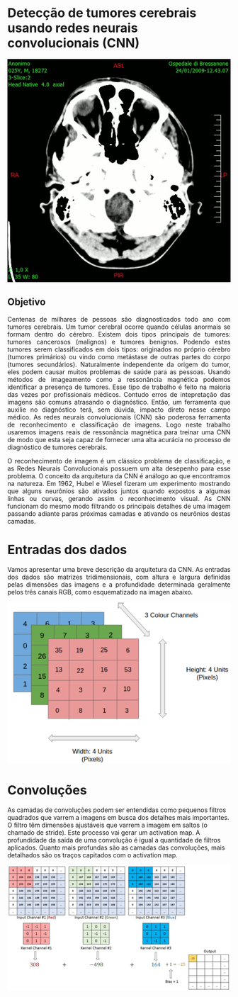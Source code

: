 # Detecção de tumores cerebrais usando redes neurais convolucionais (CNN)
![brain](https://github.com/RondinellyMorais/Deteccao-de-tumores-cerebrais-usando-rede-neural-convolucional/blob/master/tac.gif)

## Objetivo
<p align="justify"> Centenas de milhares de pessoas são diagnosticados todo ano com tumores cerebrais. Um tumor cerebral ocorre quando células anormais se formam dentro do cérebro. Existem dois tipos principais de tumores: tumores cancerosos (malignos) e tumores benignos. Podendo estes tumores serem classificados em dois tipos: originados no próprio cérebro (tumores primários) ou vindo como metástase de outras partes do corpo (tumores secundários). Naturalmente independente da origem do tumor, eles podem causar muitos problemas de saúde para as pessoas. Usando métodos de imageamento como a ressonância magnética podemos identificar a presença de tumores. Esse tipo de trabalho é feito na maioria das vezes por profissionais médicos. Contudo erros de intepretação das imagens são comuns atrasando o diagnóstico. Então, um ferramenta que auxilie no diagnóstico terá, sem dúvida, impacto direto nesse campo médico. As redes neurais convolucionais (CNN) são poderosa ferramenta de reconhecimento e classificação de imagens. Logo neste trabalho usaremos imagens reais de ressonância magnética para treinar uma CNN de modo que esta seja capaz de fornecer uma alta acurácia no processo de diagnóstico de tumores cerebrais. </p>

<p align="justify"> O reconhecimento de imagem é um clássico problema de classificação, e as Redes Neurais Convolucionais possuem um alta desepenho para esse problema. O conceito da arquitetura da CNN é análogo ao  que encontramos na natureza. Em 1962, Hubel e Wiesel fizeram um experimento mostrando que alguns neurônios são ativados juntos quando expostos a algumas linhas ou curvas, gerando assim o reconhecimento visual. As CNN funcionam do mesmo modo filtrando os principais detalhes de uma imagem passando adiante paras próximas camadas e ativando os neurônios destas camadas.</p>

# Entradas dos dados
<p align="justify"> Vamos apresentar uma breve descrição da arquitetura da CNN. As entradas dos dados são matrizes tridimensionais, com altura e largura definidas pelas dimensões das imagens e a profundidade determinada geralmente pelos três canais RGB, como esquematizado na imagen abaixo.</p>

![max](https://github.com/RondinellyMorais/Deteccao-de-tumores-cerebrais-usando-rede-neural-convolucional/blob/master/rede2.png)
# Convoluções
As camadas de convoluções podem ser entendidas como pequenos filtros quadrados que varrem a imagens em busca dos detalhes mais importantes. O filtro têm dimensões ajustáveis que varrem a imagem em saltos (o chamado de stride). Este processo vai gerar um activation map. A profundidade da saída de uma convolução é igual a quantidade de filtros aplicados. Quanto mais profundas são as camadas das convoluções, mais detalhados são os traços capitados com o activation map.

![oi](https://github.com/RondinellyMorais/Deteccao-de-tumores-cerebrais-usando-rede-neural-convolucional/blob/master/convulu%C3%A7%C3%A3o.gif)
